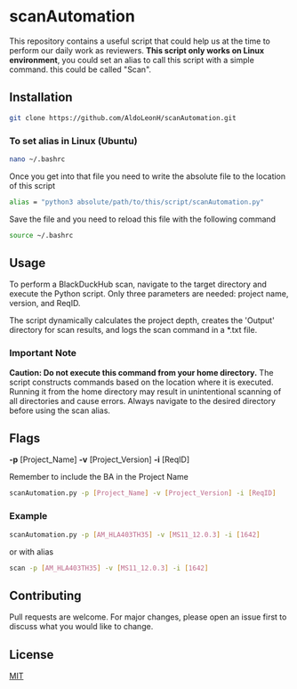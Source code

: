 # scanAutomation

This repository contains a useful script that could help us at the time to perform our daily work as reviewers.
**This script only works on Linux environment**, you could set an alias to call this script with a simple command. this could be called "Scan".

## Installation

```bash
git clone https://github.com/AldoLeonH/scanAutomation.git
```

### To set alias in Linux (Ubuntu)
```bash
nano ~/.bashrc
```
Once you get into that file you need to write the absolute file to the location of this script

```bash
alias = "python3 absolute/path/to/this/script/scanAutomation.py"
```
Save the file and you need to reload this file with the following command

```bash
source ~/.bashrc
```
## Usage

To perform a BlackDuckHub scan, navigate to the target directory and execute the Python script. Only three parameters are needed: project name, version, and ReqID.

The script dynamically calculates the project depth, creates the 'Output' directory for scan results, and logs the scan command in a *.txt file.

### **Important Note**
**Caution: Do not execute this command from your home directory.** The script constructs commands based on the location where it is executed. Running it from the home directory may result in unintentional scanning of all directories and cause errors. Always navigate to the desired directory before using the scan alias.

## Flags


**-p** [Project_Name]
**-v** [Project_Version]
**-i** [ReqID]

Remember to include the BA in the Project Name

```bash
scanAutomation.py -p [Project_Name] -v [Project_Version] -i [ReqID]
```
### Example

```bash
scanAutomation.py -p [AM_HLA403TH35] -v [MS11_12.0.3] -i [1642]
```
or with alias

```bash
scan -p [AM_HLA403TH35] -v [MS11_12.0.3] -i [1642]
```

## Contributing

Pull requests are welcome. For major changes, please open an issue first
to discuss what you would like to change.

## License

[MIT](https://choosealicense.com/licenses/mit/)
